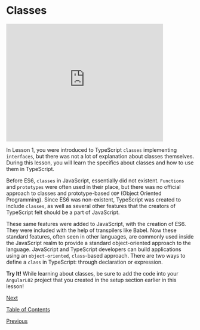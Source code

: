 # Classes

<iframe width="420" height="315" src="https://player.vimeo.com/external/305134462.hd.mp4?s=875a0514878e08b211fdaa10827a8b1747421a7e&profile_id=175" frameborder="0" allowfullscreen></iframe>

In Lesson 1, you were introduced to TypeScript `classes` implementing `interfaces`, but there was not a lot of explanation about classes themselves. During this lesson, you will learn the specifics about classes and how to use them in TypeScript.

Before ES6, `classes` in JavaScript, essentially did not existent. `Functions` and `prototypes` were often used in their place, but there was no official approach to classes and prototype-based `OOP` (Object Oriented Programming). Since ES6 was non-existent, TypeScript was created to include `classes`, as well as several other features that the creators of TypeScript felt should be a part of JavaScript.

These same features were added to JavaScript, with the creation of ES6. They were included with the help of transpilers like Babel. Now these standard features, often seen in other languages, are commonly used inside the JavaScript realm to provide a standard object-oriented approach to the language. JavaScript and TypeScript developers can build applications using an `object-oriented`, `class`-based approach. There are two ways to define a `class` in TypeScript: through declaration or expression.

**Try It!**
While learning about classes, be sure to add the code into your `AngularL02` project that you created in the setup section earlier in this lesson!

[Next](./4.md)

[Table of Contents](./README.md)

[Previous](./2.md)

